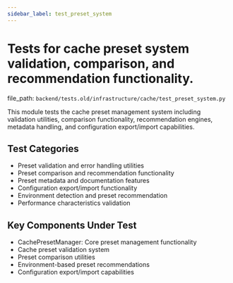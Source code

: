 ```yaml
---
sidebar_label: test_preset_system
---
```


# Tests for cache preset system validation, comparison, and recommendation functionality.

  file_path: `backend/tests.old/infrastructure/cache/test_preset_system.py`

This module tests the cache preset management system including validation utilities,
comparison functionality, recommendation engines, metadata handling, and configuration
export/import capabilities.

## Test Categories

- Preset validation and error handling utilities
- Preset comparison and recommendation functionality
- Preset metadata and documentation features
- Configuration export/import functionality
- Environment detection and preset recommendation
- Performance characteristics validation

## Key Components Under Test

- CachePresetManager: Core preset management functionality
- Cache preset validation system
- Preset comparison utilities
- Environment-based preset recommendations
- Configuration export/import capabilities
